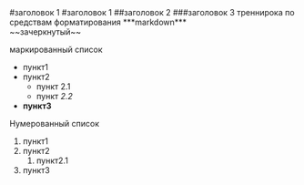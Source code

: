 <!doctype html>
<html>
<head>
#заголовок 1
</head>
<body>
#заголовок 1
##заголовок 2
###заголовок 3
треннирока по средствам форматирования ***markdown***<br/>
~~зачеркнутый~~ 

маркированный список<br/>
* пункт1
* пункт2
  * пункт 2.1
  * пункт *2.2*
* **пункт3**

Нумерованный список
1. пункт1
2. пункт2
   1. пункт2.1
1. пункт3
</body>
</html>